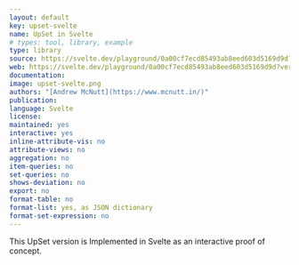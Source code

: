 ```yaml
---
layout: default
key: upset-svelte
name: UpSet in Svelte
# types: tool, library, example
type: library
source: https://svelte.dev/playground/0a00cf7ecd85493ab8eed603d5169d9d?version=5.34.6
web: https://svelte.dev/playground/0a00cf7ecd85493ab8eed603d5169d9d?version=5.34.6
documentation:
image: upset-svelte.png
authors: "[Andrew McNutt](https://www.mcnutt.in/)"
publication:
language: Svelte
license: 
maintained: yes
interactive: yes
inline-attribute-vis: no
attribute-views: no
aggregation: no
item-queries: no
set-queries: no
shows-deviation: no
export: no
format-table: no
format-list: yes, as JSON dictionary
format-set-expression: no
---
```


This UpSet version is Implemented in Svelte as an interactive proof of concept.
